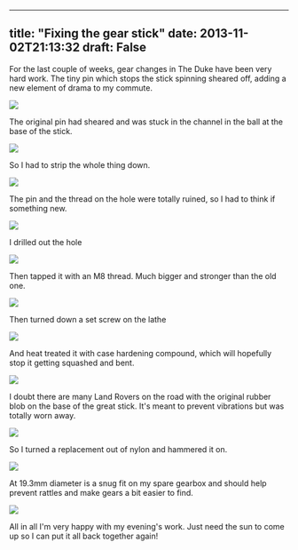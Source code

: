 
---
title: "Fixing the gear stick"
date: 2013-11-02T21:13:32
draft: False
---

For the last couple of weeks, gear changes in The Duke have been very hard work. The tiny pin which stops the stick spinning sheared off, adding a new element of drama to my commute. 

<a href="http://logicalgenetics.com/wp-content/uploads/2013/11/wpid-20131102_1618531.jpg"><img src="http://logicalgenetics.com/wp-content/uploads/2013/11/wpid-20131102_1618531.jpg"/></a>

The original pin had sheared and was stuck in the channel in the ball at the base of the stick. 

<a href="http://logicalgenetics.com/wp-content/uploads/2013/11/wpid-20131102_1630051.jpg"><img src="http://logicalgenetics.com/wp-content/uploads/2013/11/wpid-20131102_1630051.jpg"/></a>

So I had to strip the whole thing down. 

<a href="http://logicalgenetics.com/wp-content/uploads/2013/11/wpid-20131102_1634281.jpg"><img src="http://logicalgenetics.com/wp-content/uploads/2013/11/wpid-20131102_1634281.jpg"/></a>

The pin and the thread on the hole were totally ruined, so I had to think if something new. 

<a href="http://logicalgenetics.com/wp-content/uploads/2013/11/wpid-20131102_1641521.jpg"><img src="http://logicalgenetics.com/wp-content/uploads/2013/11/wpid-20131102_1641521.jpg"/></a>

I drilled out the hole

<a href="http://logicalgenetics.com/wp-content/uploads/2013/11/wpid-20131102_1650201.jpg"><img src="http://logicalgenetics.com/wp-content/uploads/2013/11/wpid-20131102_1650201.jpg"/></a>

Then tapped it with an M8 thread. Much bigger and stronger than the old one. 

<a href="http://logicalgenetics.com/wp-content/uploads/2013/11/wpid-20131102_1654271.jpg"><img src="http://logicalgenetics.com/wp-content/uploads/2013/11/wpid-20131102_1654271.jpg"/></a>

Then turned down a set screw on the lathe

<a href="http://logicalgenetics.com/wp-content/uploads/2013/11/wpid-20131102_1708491.jpg"><img src="http://logicalgenetics.com/wp-content/uploads/2013/11/wpid-20131102_1708491.jpg"/></a>

And heat treated it with case hardening compound, which will hopefully stop it getting squashed and bent. 

<a href="http://logicalgenetics.com/wp-content/uploads/2013/11/wpid-13834259391531.jpg"><img src="http://logicalgenetics.com/wp-content/uploads/2013/11/wpid-13834259391531.jpg"/></a>

I doubt there are many Land Rovers on the road with the original rubber blob on the base of the great stick. It's meant to prevent vibrations but was totally worn away.

<a href="http://logicalgenetics.com/wp-content/uploads/2013/11/wpid-20131102_1634551.jpg"><img src="http://logicalgenetics.com/wp-content/uploads/2013/11/wpid-20131102_1634551.jpg"/></a>

So I turned a replacement out of nylon and hammered it on. 

<a href="http://logicalgenetics.com/wp-content/uploads/2013/11/wpid-20131102_2033051.jpg"><img src="http://logicalgenetics.com/wp-content/uploads/2013/11/wpid-20131102_2033051.jpg"/></a>

At 19.3mm diameter is a snug fit on my spare gearbox and should help prevent rattles and make gears a bit easier to find.

<a href="http://logicalgenetics.com/wp-content/uploads/2013/11/wpid-20131102_2035041.jpg"><img src="http://logicalgenetics.com/wp-content/uploads/2013/11/wpid-20131102_2035041.jpg"/></a>

All in all I'm very happy with my evening's work. Just need the sun to come up so I can put it all back together again!